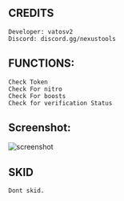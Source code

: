 ## CREDITS
```
Developer: vatosv2
Discord: discord.gg/nexustools
```
## FUNCTIONS:
```
Check Token
Check For nitro
Check For boosts
Check for verification Status
```

## Screenshot:
![screenshot](https://cdn.discordapp.com/attachments/1207062501577990154/1212851065272406076/boosttool.png?ex=65f35693&is=65e0e193&hm=1fb2c8bd00f059abb898f8416b46989926e1e77c223a323e6858ad93ea59790b&)
## SKID
```
Dont skid.
```
